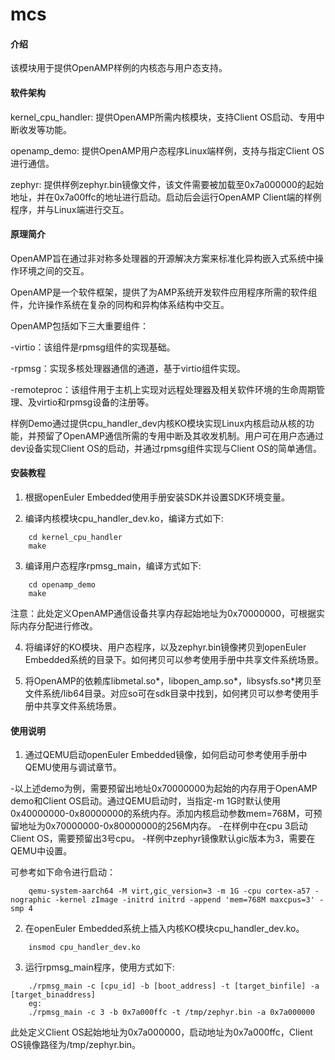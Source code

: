 # mcs

#### 介绍

该模块用于提供OpenAMP样例的内核态与用户态支持。

#### 软件架构

kernel_cpu_handler:  提供OpenAMP所需内核模块，支持Client OS启动、专用中断收发等功能。

openamp_demo: 提供OpenAMP用户态程序Linux端样例，支持与指定Client OS进行通信。

zephyr: 提供样例zephyr.bin镜像文件，该文件需要被加载至0x7a000000的起始地址，并在0x7a00ffc的地址进行启动。启动后会运行OpenAMP Client端的样例程序，并与Linux端进行交互。

#### 原理简介

OpenAMP旨在通过非对称多处理器的开源解决方案来标准化异构嵌入式系统中操作环境之间的交互。

OpenAMP是一个软件框架，提供了为AMP系统开发软件应用程序所需的软件组件，允许操作系统在复杂的同构和异构体系结构中交互。

OpenAMP包括如下三大重要组件：

-virtio：该组件是rpmsg组件的实现基础。

-rpmsg：实现多核处理器通信的通道，基于virtio组件实现。

-remoteproc：该组件用于主机上实现对远程处理器及相关软件环境的生命周期管理、及virtio和rpmsg设备的注册等。

样例Demo通过提供cpu_handler_dev内核KO模块实现Linux内核启动从核的功能，并预留了OpenAMP通信所需的专用中断及其收发机制。用户可在用户态通过dev设备实现Client OS的启动，并通过rpmsg组件实现与Client OS的简单通信。

#### 安装教程

1.  根据openEuler Embedded使用手册安装SDK并设置SDK环境变量。

2.  编译内核模块cpu_handler_dev.ko，编译方式如下:

````
    cd kernel_cpu_handler
    make
````

3.  编译用户态程序rpmsg_main，编译方式如下:

````
    cd openamp_demo
    make
````

注意：此处定义OpenAMP通信设备共享内存起始地址为0x70000000，可根据实际内存分配进行修改。

4.  将编译好的KO模块、用户态程序，以及zephyr.bin镜像拷贝到openEuler Embedded系统的目录下。如何拷贝可以参考使用手册中共享文件系统场景。

5.  将OpenAMP的依赖库libmetal.so*，libopen_amp.so*，libsysfs.so*拷贝至文件系统/lib64目录。对应so可在sdk目录中找到，如何拷贝可以参考使用手册中共享文件系统场景。

#### 使用说明

1.  通过QEMU启动openEuler Embedded镜像，如何启动可参考使用手册中QEMU使用与调试章节。

-以上述demo为例，需要预留出地址0x70000000为起始的内存用于OpenAMP demo和Client OS启动。通过QEMU启动时，当指定-m 1G时默认使用0x40000000-0x80000000的系统内存。添加内核启动参数mem=768M，可预留地址为0x70000000-0x80000000的256M内存。
-在样例中在cpu 3启动Client OS，需要预留出3号cpu。
-样例中zephyr镜像默认gic版本为3，需要在QEMU中设置。

可参考如下命令进行启动：

````
    qemu-system-aarch64 -M virt,gic_version=3 -m 1G -cpu cortex-a57 -nographic -kernel zImage -initrd initrd -append 'mem=768M maxcpus=3' -smp 4 
````

2.  在openEuler Embedded系统上插入内核KO模块cpu_handler_dev.ko。

````
    insmod cpu_handler_dev.ko
````

3.  运行rpmsg_main程序，使用方式如下:

````
    ./rpmsg_main -c [cpu_id] -b [boot_address] -t [target_binfile] -a [target_binaddress]
    eg:
    ./rpmsg_main -c 3 -b 0x7a000ffc -t /tmp/zephyr.bin -a 0x7a000000
````

此处定义Client OS起始地址为0x7a000000，启动地址为0x7a000ffc，Client OS镜像路径为/tmp/zephyr.bin。

